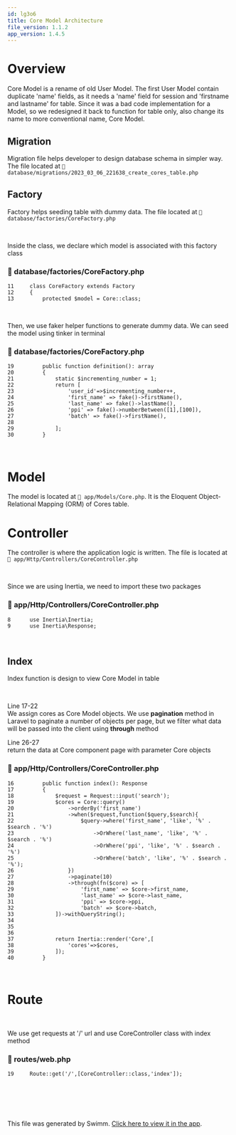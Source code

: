 ```yaml
---
id: lg3o6
title: Core Model Architecture
file_version: 1.1.2
app_version: 1.4.5
---
```


# Overview

Core Model is a rename of old User Model. The first User Model contain duplicate 'name' fields, as it needs a 'name' field for session and 'firstname and lastname' for table. Since it was a bad code implementation for a Model, so we redesigned it back to function for table only, also change its name to more conventional name, Core Model.

## Migration

Migration file helps developer to design database schema in simpler way. The file located at `📄 database/migrations/2023_03_06_221638_create_cores_table.php`

## Factory

Factory helps seeding table with dummy data. The file located at `📄 database/factories/CoreFactory.php`

<br/>

Inside the class, we declare which model is associated with this factory class
<!-- NOTE-swimm-snippet: the lines below link your snippet to Swimm -->
### 📄 database/factories/CoreFactory.php
```hack
11     class CoreFactory extends Factory
12     {
13         protected $model = Core::class;
```

<br/>

Then, we use faker helper functions to generate dummy data. We can seed the model using tinker in terminal
<!-- NOTE-swimm-snippet: the lines below link your snippet to Swimm -->
### 📄 database/factories/CoreFactory.php
```hack
19         public function definition(): array
20         {
21             static $incrementing_number = 1;
22             return [
23                 'user_id'=>$incrementing_number++,
24                 'first_name' => fake()->firstName(),
25                 'last_name' => fake()->lastName(),
26                 'ppi' => fake()->numberBetween([1],[100]),
27                 'batch' => fake()->firstName(),
28     
29             ];
30         }
```

<br/>

# Model

The model is located at `📄 app/Models/Core.php`. It is the Eloquent Object-Relational Mapping (ORM) of Cores table.

# Controller

The controller is where the application logic is written. The file is located at `📄 app/Http/Controllers/CoreController.php`

<br/>

Since we are using Inertia, we need to import these two packages
<!-- NOTE-swimm-snippet: the lines below link your snippet to Swimm -->
### 📄 app/Http/Controllers/CoreController.php
```hack
8      use Inertia\Inertia;
9      use Inertia\Response;
```

<br/>

## Index

Index function is design to view Core Model in table

<br/>

Line 17-22<br/>
We assign cores as Core Model objects. We use **pagination** method in Laravel to paginate a number of objects per page, but we filter what data will be passed into the client using **through** method

Line 26-27<br/>
return the data at Core component page with parameter Core objects
<!-- NOTE-swimm-snippet: the lines below link your snippet to Swimm -->
### 📄 app/Http/Controllers/CoreController.php
```hack
16         public function index(): Response
17         {
18             $request = Request::input('search');
19             $cores = Core::query()
20                 ->orderBy('first_name')
21                 ->when($request,function($query,$search){
22                     $query->where('first_name', 'like', '%' . $search . '%')
23                         ->OrWhere('last_name', 'like', '%' . $search . '%')
24                         ->OrWhere('ppi', 'like', '%' . $search . '%')
25                         ->OrWhere('batch', 'like', '%' . $search . '%');
26                 })
27                 ->paginate(10)
28                 ->through(fn($core) => [
29                     'first_name' => $core->first_name,
30                     'last_name' => $core->last_name,
31                     'ppi' => $core->ppi,
32                     'batch' => $core->batch,
33             ])->withQueryString();
34     
35     
36     
37             return Inertia::render('Core',[
38                 'cores'=>$cores,
39             ]);
40         }
```

<br/>

# Route

<br/>

We use get requests at '/' url and use CoreController class with index method
<!-- NOTE-swimm-snippet: the lines below link your snippet to Swimm -->
### 📄 routes/web.php
```hack
19     Route::get('/',[CoreController::class,'index']);
```

<br/>

<br/>

<br/>

<br/>

This file was generated by Swimm. [Click here to view it in the app](/repos/Z2l0aHViJTNBJTNBaW1wcm9mZGJ2dWUlM0ElM0FtZGF6cmlu/docs/lg3o6).
